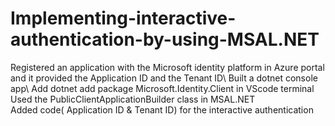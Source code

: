 # Implementing-interactive-authentication-by-using-MSAL.NET
Registered an application with the Microsoft identity platform in Azure portal and it provided the Application ID and the Tenant ID\ 
Built a dotnet console app\ 
Add dotnet add package Microsoft.Identity.Client in VScode terminal\
Used the PublicClientApplicationBuilder class in MSAL.NET\
Added code( Application ID & Tenant ID) for the interactive authentication

